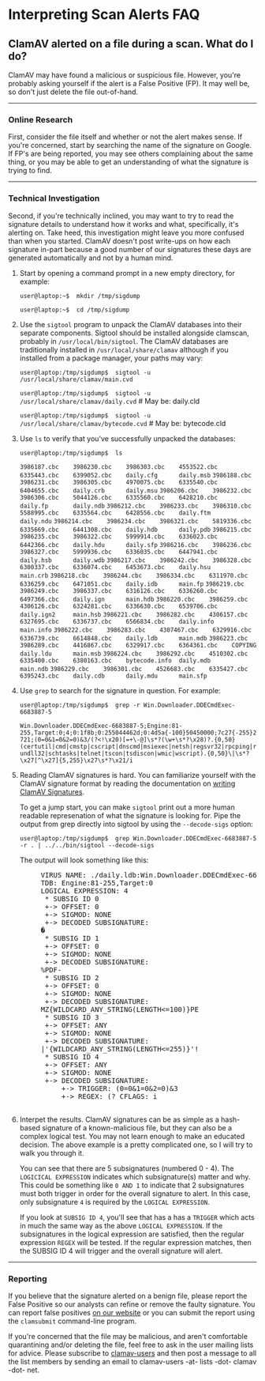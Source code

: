 # Interpreting Scan Alerts FAQ

## ClamAV alerted on a file during a scan.  What do I do?

ClamAV may have found a malicious or suspicious file. However, you're probably asking yourself if the alert is a False Positive (FP). It may well be, so don't just delete the file out-of-hand.

---

### Online Research

First, consider the file itself and whether or not the alert makes sense. If you're concerned, start by searching the name of the signature on Google. If FP's are being reported, you may see others complaining about the same thing, or you may be able to get an understanding of what the signature is trying to find.

---

### Technical Investigation

Second, if you're technically inclined, you may want to try to read the signature details to understand how it works and what, specifically, it's alerting on. Take heed, this investigation might leave you more confused than when you started. ClamAV doesn't post write-ups on how each signature in-part because a good number of our signatures these days are generated automatically and not by a human mind.

1. Start by opening a command prompt in a new empty directory, for example:

    `user@laptop:~$  mkdir /tmp/sigdump`

    `user@laptop:~$  cd /tmp/sigdump`

2. Use the `sigtool` program to unpack the ClamAV databases into their separate components.  Sigtool should be installed alongside clamscan, probably in `/usr/local/bin/sigtool`.  The ClamAV databases are traditionally installed in `/usr/local/share/clamav` although if you installed from a package manager, your paths may vary:

    `user@laptop:/tmp/sigdump$  sigtool -u /usr/local/share/clamav/main.cvd`

    `user@laptop:/tmp/sigdump$  sigtool -u /usr/local/share/clamav/daily.cvd`        # May be: daily.cld

    `user@laptop:/tmp/sigdump$  sigtool -u /usr/local/share/clamav/bytecode.cvd`     # May be: bytecode.cld

3. Use `ls` to verify that you've successfully unpacked the databases:

    `user@laptop:/tmp/sigdump$  ls`

    `3986187.cbc    3986230.cbc    3986303.cbc    4553522.cbc    6335443.cbc    6399052.cbc    daily.cfg      daily.msb`
    `3986188.cbc    3986231.cbc    3986305.cbc    4970075.cbc    6335540.cbc    6404655.cbc    daily.crb      daily.msu`
    `3986206.cbc    3986232.cbc    3986306.cbc    5044126.cbc    6335560.cbc    6428210.cbc    daily.fp       daily.ndb`
    `3986212.cbc    3986233.cbc    3986310.cbc    5588995.cbc    6335564.cbc    6428556.cbc    daily.ftm      daily.ndu`
    `3986214.cbc    3986234.cbc    3986321.cbc    5819336.cbc    6335669.cbc    6441308.cbc    daily.hdb      daily.pdb`
    `3986215.cbc    3986235.cbc    3986322.cbc    5999914.cbc    6336023.cbc    6442366.cbc    daily.hdu      daily.sfp`
    `3986216.cbc    3986236.cbc    3986327.cbc    5999936.cbc    6336035.cbc    6447941.cbc    daily.hsb      daily.wdb`
    `3986217.cbc    3986242.cbc    3986328.cbc    6300337.cbc    6336074.cbc    6453673.cbc    daily.hsu      main.crb`
    `3986218.cbc    3986244.cbc    3986334.cbc    6311970.cbc    6336259.cbc    6471051.cbc    daily.idb      main.fp`
    `3986219.cbc    3986249.cbc    3986337.cbc    6316126.cbc    6336260.cbc    6497366.cbc    daily.ign      main.hdb`
    `3986220.cbc    3986259.cbc    4306126.cbc    6324281.cbc    6336630.cbc    6539706.cbc    daily.ign2     main.hsb`
    `3986221.cbc    3986282.cbc    4306157.cbc    6327695.cbc    6336737.cbc    6566834.cbc    daily.info     main.info`
    `3986222.cbc    3986283.cbc    4307467.cbc    6329916.cbc    6336739.cbc    6614848.cbc    daily.ldb      main.mdb`
    `3986223.cbc    3986289.cbc    4416867.cbc    6329917.cbc    6364361.cbc    COPYING        daily.ldu      main.msb`
    `3986224.cbc    3986292.cbc    4510302.cbc    6335400.cbc    6380163.cbc    bytecode.info  daily.mdb      main.ndb`
    `3986229.cbc    3986301.cbc    4526683.cbc    6335427.cbc    6395243.cbc    daily.cdb      daily.mdu      main.sfp`

4. Use `grep` to search for the signature in question.  For example:

    `user@laptop:/tmp/sigdump$  grep -r Win.Downloader.DDECmdExec-6683887-5`

    `Win.Downloader.DDECmdExec-6683887-5;Engine:81-255,Target:0;4;0:1f8b;0:255044462d;0:4d5a{-100}50450000;7c27{-255}2721;(0=0&1=0&2=0)&3/(?<!\x20)[=+\-@]\s*?(\w+\s*?\x28)?.{0,50}(certutil|cmd|cmstp|cscript|dnscmd|msiexec|netsh|regsvr32|rpcping|rundll32|schtasks|telnet|tscon|tsdiscon|wmic|wscript).{0,50}\|\s*?\x27[^\x27]{5,255}\x27\s*?\x21/i`

5. Reading ClamAV signatures is hard. You can familiarize yourself with the ClamAV signature format by reading the documentation on [writing ClamAV Signatures](https://github.com/Cisco-Talos/clamav-devel/blob/dev/0.101/docs/UserManual/Signatures.md#introduction). 

   To get a jump start, you can make `sigtool` print out a more human readable represenation of what the signature is looking for. Pipe the output from grep directly into sigtool by using the `--decode-sigs` option:

    `user@laptop:/tmp/sigdump$  grep Win.Downloader.DDECmdExec-6683887-5 -r . | ../../bin/sigtool --decode-sigs`

   The output will look something like this:

    <pre>
        VIRUS NAME: ./daily.ldb:Win.Downloader.DDECmdExec-6683887-5
        TDB: Engine:81-255,Target:0
        LOGICAL EXPRESSION: 4
         * SUBSIG ID 0
         +-> OFFSET: 0
         +-> SIGMOD: NONE
         +-> DECODED SUBSIGNATURE:
        �
         * SUBSIG ID 1
         +-> OFFSET: 0
         +-> SIGMOD: NONE
         +-> DECODED SUBSIGNATURE:
        %PDF-
         * SUBSIG ID 2
         +-> OFFSET: 0
         +-> SIGMOD: NONE
         +-> DECODED SUBSIGNATURE:
        MZ{WILDCARD_ANY_STRING(LENGTH<=100)}PE
         * SUBSIG ID 3
         +-> OFFSET: ANY
         +-> SIGMOD: NONE
         +-> DECODED SUBSIGNATURE:
        |'{WILDCARD_ANY_STRING(LENGTH<=255)}'!
         * SUBSIG ID 4
         +-> OFFSET: ANY
         +-> SIGMOD: NONE
         +-> DECODED SUBSIGNATURE:
             +-> TRIGGER: (0=0&1=0&2=0)&3
             +-> REGEX: (?<!\x20)[=+\-@]\s*?(\w+\s*?\x28)?.{0,50}(certutil|cmd|cmstp|cscript|dnscmd|msiexec|netsh|regsvr32|rpcping|rundll32|schtasks|telnet|tscon|`tsdiscon|wmic|wscript).{0,50}\|\s*?\x27[^\x27]{5,255}\x27\s*?\x21
             +-> CFLAGS: i
    </pre>

6. Interpet the results. ClamAV signatures can be as simple as a hash-based signature of a known-malicious file, but they can also be a complex logical test. You may not learn enough to make an educated decision. The above example is a pretty complicated one, so I will try to walk you through it.

   You can see that there are 5 subsignatures (numbered 0 - 4). The `LOGICICAL EXPRESSION` indicates which subsignature(s) matter and why. This could be something like `0 AND 1` to indicate that 2 subsignatures must both trigger in order for the overall signature to alert. In this case, only subsignature `4` is required by the `LOGICAL EXPRESSION`.

   If you look at `SUBSIG ID 4`, you'll see that has a has a `TRIGGER` which acts in much the same way as the above `LOGICAL EXPRESSION`.  If the subsignatures in the logical expression are satisfied, then the regular expression `REGEX` will be tested. If the regular expression matches, then the SUBSIG ID 4 will trigger and the overall signature will alert.

---

### Reporting

If you believe that the signature alerted on a benign file, please report the False Positive so our analysts can refine or remove the faulty signature. You can report false positives [on our website](https://www.clamav.net/reports/fp) or you can submit the report using the `clamsubmit` command-line program.

If you're concerned that the file may be malicious, and aren't comfortable quarantining and/or deleting the file, feel free to ask in the user mailing lists for advice. Please subscribe to [clamav-users](https://lists.clamav.net/mailman/listinfo/) and then post a message to all the list members by sending an email to clamav-users -at- lists -dot- clamav -dot- net.
